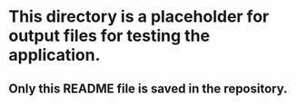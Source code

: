 # This directory is a placeholder for output files for testing the application. 
## Only this README file is saved in the repository.

